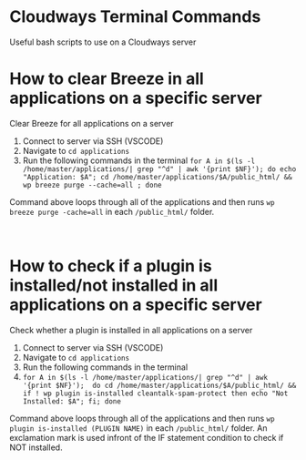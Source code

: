 # Cloudways Terminal Commands
Useful bash scripts to use on a Cloudways server


# How to clear Breeze in all applications on a specific server
Clear Breeze for all applications on a server

1. Connect to server via SSH (VSCODE)
2. Navigate to `cd applications`
3. Run the following commands in the terminal `for A in $(ls -l /home/master/applications/| grep "^d" | awk '{print $NF}'); do echo "Application: $A"; cd /home/master/applications/$A/public_html/ && wp breeze purge --cache=all ; done`

Command above loops through all of the applications and then runs `wp breeze purge -cache=all` in each `/public_html/` folder.

&nbsp;
&nbsp;
&nbsp;

# How to check if a plugin is installed/not installed in all applications on a specific server
Check whether a plugin is installed in all applications on a server

1. Connect to server via SSH (VSCODE)
2. Navigate to `cd applications`
3. Run the following commands in the terminal 
4. `for A in $(ls -l /home/master/applications/| grep "^d" | awk '{print $NF}'); 
do
cd /home/master/applications/$A/public_html/ && 
if ! wp plugin is-installed cleantalk-spam-protect
then
  echo "Not Installed: $A";
fi;
done`

Command above loops through all of the applications and then runs `wp plugin is-installed (PLUGIN NAME)` in each `/public_html/` folder. An exclamation mark is used infront of the IF statement condition to check if NOT installed.
